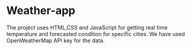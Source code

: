 # Weather-app
The project uses HTML,CSS and JavaScript for getting real time temperature and forecasted condition for specific cities. We have used OpenWeatherMap API key for the data.
